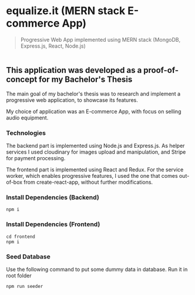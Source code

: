 # equalize.it (MERN stack E-commerce App)

>Progressive Web App implemented using MERN stack (MongoDB, Express.js, React, Node.js)

<div align="center">
 <img src="https://iili.io/5ENOFV.md.png" alt="homepage component" width="2em"/>
</div>

## This application was developed as a proof-of-concept for my Bachelor's Thesis

The main goal of my bachelor's thesis was to research and implement a progressive web application, to showcase its features.

My choice of application was an E-commerce App, with focus on selling audio equipment.

### Technologies

The backend part is implemented using Node.js and Express.js. As helper services I used cloudinary for images upload and manipulation, and Stripe for payment processing.

The frontend part is implemented using React and Redux. For the service worker, which enables progressive features, I used the one that comes out-of-box from create-react-app, without further modifications.

### Install Dependencies (Backend)

```
npm i
```

### Install Dependencies (Frontend)

```
cd frontend
npm i
```

### Seed Database

Use the following command to put some dummy data in database.
Run it in root folder

```
npm run seeder
```
